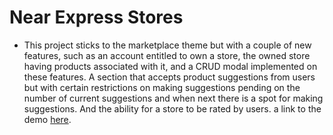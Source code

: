 # Near Express Stores 

- This project sticks to the marketplace theme but with a couple of new features, such as an account entitled to own a store, the owned store having products associated with it, and a CRUD modal implemented on these features. A section that accepts product suggestions from users but with certain restrictions on making suggestions pending on the number of current suggestions and when next there is a spot for making suggestions. And the ability for a store to be rated by users. a link to the demo [here](https://near-express-stores.vercel.app/).

